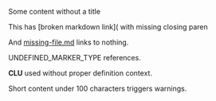 Some content without a title

This has [broken markdown link]( with missing closing paren

And [missing-file.md](missing-file.md) links to nothing.

UNDEFINED_MARKER_TYPE references.

**CLU** used without proper definition context.

Short content under 100 characters triggers warnings.
